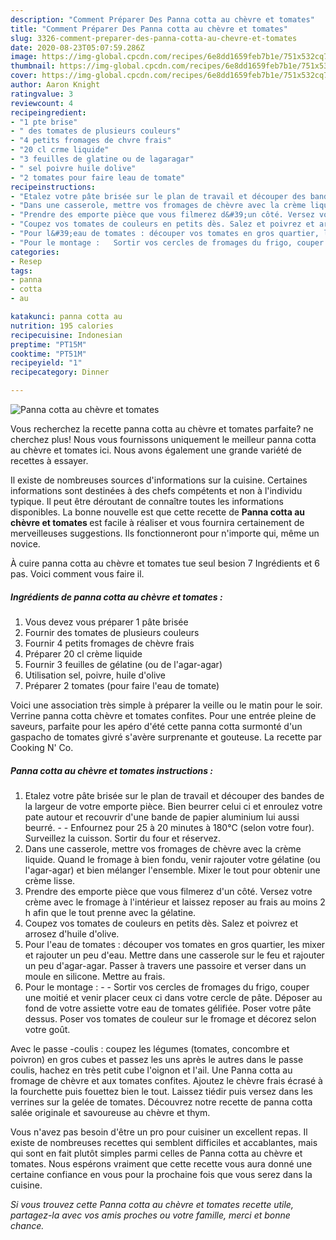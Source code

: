 ```yaml
---
description: "Comment Préparer Des Panna cotta au chèvre et tomates"
title: "Comment Préparer Des Panna cotta au chèvre et tomates"
slug: 3326-comment-preparer-des-panna-cotta-au-chevre-et-tomates
date: 2020-08-23T05:07:59.286Z
image: https://img-global.cpcdn.com/recipes/6e8dd1659feb7b1e/751x532cq70/panna-cotta-au-chevre-et-tomates-photo-principale-de-la-recette.jpg
thumbnail: https://img-global.cpcdn.com/recipes/6e8dd1659feb7b1e/751x532cq70/panna-cotta-au-chevre-et-tomates-photo-principale-de-la-recette.jpg
cover: https://img-global.cpcdn.com/recipes/6e8dd1659feb7b1e/751x532cq70/panna-cotta-au-chevre-et-tomates-photo-principale-de-la-recette.jpg
author: Aaron Knight
ratingvalue: 3
reviewcount: 4
recipeingredient:
- "1 pte brise"
- " des tomates de plusieurs couleurs"
- "4 petits fromages de chvre frais"
- "20 cl crme liquide"
- "3 feuilles de glatine ou de lagaragar"
- " sel poivre huile dolive"
- "2 tomates pour faire leau de tomate"
recipeinstructions:
- "Etalez votre pâte brisée sur le plan de travail et découper des bandes de la largeur de votre emporte pièce. Bien beurrer celui ci et enroulez votre pate autour et recouvrir d&#39;une bande de papier aluminium lui aussi beurré.  Enfournez pour 25 à 20 minutes à 180°C (selon votre four). Surveillez la cuisson. Sortir du four et réservez."
- "Dans une casserole, mettre vos fromages de chèvre avec la crème liquide. Quand le fromage à bien fondu, venir rajouter votre gélatine (ou l&#39;agar-agar) et bien mélanger l&#39;ensemble. Mixer le tout pour obtenir une crème lisse."
- "Prendre des emporte pièce que vous filmerez d&#39;un côté. Versez votre crème avec le fromage à l&#39;intérieur et laissez reposer au frais au moins 2 h afin que le tout prenne avec la gélatine."
- "Coupez vos tomates de couleurs en petits dès. Salez et poivrez et arrosez d&#39;huile d&#39;olive."
- "Pour l&#39;eau de tomates : découper vos tomates en gros quartier, les mixer et rajouter un peu d&#39;eau. Mettre dans une casserole sur le feu et rajouter un peu d&#39;agar-agar. Passer à travers une passoire et verser dans un moule en silicone. Mettre au frais."
- "Pour le montage :   Sortir vos cercles de fromages du frigo, couper une moitié et venir placer ceux ci dans votre cercle de pâte. Déposer au fond de votre assiette votre eau de tomates gélifiée. Poser votre pâte dessus. Poser vos tomates de couleur sur le fromage et décorez selon votre goût."
categories:
- Resep
tags:
- panna
- cotta
- au

katakunci: panna cotta au 
nutrition: 195 calories
recipecuisine: Indonesian
preptime: "PT15M"
cooktime: "PT51M"
recipeyield: "1"
recipecategory: Dinner

---
```



![Panna cotta au chèvre et tomates](https://img-global.cpcdn.com/recipes/6e8dd1659feb7b1e/751x532cq70/panna-cotta-au-chevre-et-tomates-photo-principale-de-la-recette.jpg)

Vous recherchez la recette panna cotta au chèvre et tomates parfaite? ne cherchez plus! Nous vous fournissons uniquement le meilleur panna cotta au chèvre et tomates ici. Nous avons également une grande variété de recettes à essayer.

Il existe de nombreuses sources d'informations sur la cuisine. Certaines informations sont destinées à des chefs compétents et non à l'individu typique. Il peut être déroutant de connaître toutes les informations disponibles. La bonne nouvelle est que cette recette de <strong> Panna cotta au chèvre et tomates </strong> est facile à réaliser et vous fournira certainement de merveilleuses suggestions. Ils fonctionneront pour n'importe qui, même un novice.

<!--inarticleads1-->

À cuire panna cotta au chèvre et tomates tue seul besion 7 Ingrédients et 6 pas. Voici comment vous faire il.

##### Ingrédients de panna cotta au chèvre et tomates :

1. Vous devez vous préparer 1 pâte brisée
1. Fournir  des tomates de plusieurs couleurs
1. Fournir 4 petits fromages de chèvre frais
1. Préparer 20 cl crème liquide
1. Fournir 3 feuilles de gélatine (ou de l&#39;agar-agar)
1. Utilisation  sel, poivre, huile d&#39;olive
1. Préparer 2 tomates (pour faire l&#39;eau de tomate)


Voici une association très simple à préparer la veille ou le matin pour le soir. Verrine panna cotta chèvre et tomates confites. Pour une entrée pleine de saveurs, parfaite pour les apéro d&#39;été cette panna cotta surmonté d&#39;un gaspacho de tomates givré s&#39;avère surprenante et gouteuse. La recette par Cooking N&#39; Co. 

<!--inarticleads2-->

##### Panna cotta au chèvre et tomates instructions :

1. Etalez votre pâte brisée sur le plan de travail et découper des bandes de la largeur de votre emporte pièce. Bien beurrer celui ci et enroulez votre pate autour et recouvrir d&#39;une bande de papier aluminium lui aussi beurré. -  - Enfournez pour 25 à 20 minutes à 180°C (selon votre four). Surveillez la cuisson. Sortir du four et réservez.
1. Dans une casserole, mettre vos fromages de chèvre avec la crème liquide. Quand le fromage à bien fondu, venir rajouter votre gélatine (ou l&#39;agar-agar) et bien mélanger l&#39;ensemble. Mixer le tout pour obtenir une crème lisse.
1. Prendre des emporte pièce que vous filmerez d&#39;un côté. Versez votre crème avec le fromage à l&#39;intérieur et laissez reposer au frais au moins 2 h afin que le tout prenne avec la gélatine.
1. Coupez vos tomates de couleurs en petits dès. Salez et poivrez et arrosez d&#39;huile d&#39;olive.
1. Pour l&#39;eau de tomates : découper vos tomates en gros quartier, les mixer et rajouter un peu d&#39;eau. Mettre dans une casserole sur le feu et rajouter un peu d&#39;agar-agar. Passer à travers une passoire et verser dans un moule en silicone. Mettre au frais.
1. Pour le montage :  -  - Sortir vos cercles de fromages du frigo, couper une moitié et venir placer ceux ci dans votre cercle de pâte. Déposer au fond de votre assiette votre eau de tomates gélifiée. Poser votre pâte dessus. Poser vos tomates de couleur sur le fromage et décorez selon votre goût.


Avec le passe -coulis : coupez les légumes (tomates, concombre et poivron) en gros cubes et passez les uns après le autres dans le passe coulis, hachez en très petit cube l&#39;oignon et l&#39;ail. Une Panna cotta au fromage de chèvre et aux tomates confites. Ajoutez le chèvre frais écrasé à la fourchette puis fouettez bien le tout. Laissez tiédir puis versez dans les verrines sur la gelée de tomates. Découvrez notre recette de panna cotta salée originale et savoureuse au chèvre et thym. 

<!--inarticleads1-->

<p>
Vous n'avez pas besoin d'être un pro pour cuisiner un excellent repas. Il existe de nombreuses recettes qui semblent difficiles et accablantes, mais qui sont en fait plutôt simples parmi celles de Panna cotta au chèvre et tomates. Nous espérons vraiment que cette recette vous aura donné une certaine confiance en vous pour la prochaine fois que vous serez dans la cuisine.
</p>

<p>
<i>Si vous trouvez cette Panna cotta au chèvre et tomates recette utile, partagez-la avec vos amis proches ou votre famille, merci et bonne chance.</i>
</p>
